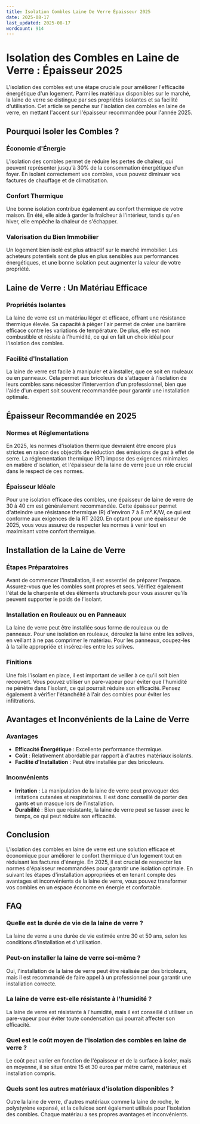 ```yaml
---
title: Isolation Combles Laine De Verre Épaisseur 2025
date: 2025-08-17
last_updated: 2025-08-17
wordcount: 914
---
```


# Isolation des Combles en Laine de Verre : Épaisseur 2025

L'isolation des combles est une étape cruciale pour améliorer l'efficacité énergétique d'un logement. Parmi les matériaux disponibles sur le marché, la laine de verre se distingue par ses propriétés isolantes et sa facilité d'utilisation. Cet article se penche sur l'isolation des combles en laine de verre, en mettant l'accent sur l'épaisseur recommandée pour l'année 2025.

## Pourquoi Isoler les Combles ?

### Économie d'Énergie

L'isolation des combles permet de réduire les pertes de chaleur, qui peuvent représenter jusqu'à 30% de la consommation énergétique d'un foyer. En isolant correctement vos combles, vous pouvez diminuer vos factures de chauffage et de climatisation.

### Confort Thermique

Une bonne isolation contribue également au confort thermique de votre maison. En été, elle aide à garder la fraîcheur à l'intérieur, tandis qu'en hiver, elle empêche la chaleur de s'échapper.

### Valorisation du Bien Immobilier

Un logement bien isolé est plus attractif sur le marché immobilier. Les acheteurs potentiels sont de plus en plus sensibles aux performances énergétiques, et une bonne isolation peut augmenter la valeur de votre propriété.

## Laine de Verre : Un Matériau Efficace

### Propriétés Isolantes

La laine de verre est un matériau léger et efficace, offrant une résistance thermique élevée. Sa capacité à piéger l'air permet de créer une barrière efficace contre les variations de température. De plus, elle est non combustible et résiste à l'humidité, ce qui en fait un choix idéal pour l'isolation des combles.

### Facilité d'Installation

La laine de verre est facile à manipuler et à installer, que ce soit en rouleaux ou en panneaux. Cela permet aux bricoleurs de s'attaquer à l'isolation de leurs combles sans nécessiter l'intervention d'un professionnel, bien que l'aide d'un expert soit souvent recommandée pour garantir une installation optimale.

## Épaisseur Recommandée en 2025

### Normes et Réglementations

En 2025, les normes d'isolation thermique devraient être encore plus strictes en raison des objectifs de réduction des émissions de gaz à effet de serre. La réglementation thermique (RT) impose des exigences minimales en matière d'isolation, et l'épaisseur de la laine de verre joue un rôle crucial dans le respect de ces normes.

### Épaisseur Idéale

Pour une isolation efficace des combles, une épaisseur de laine de verre de 30 à 40 cm est généralement recommandée. Cette épaisseur permet d'atteindre une résistance thermique (R) d'environ 7 à 8 m².K/W, ce qui est conforme aux exigences de la RT 2020. En optant pour une épaisseur de 2025, vous vous assurez de respecter les normes à venir tout en maximisant votre confort thermique.

## Installation de la Laine de Verre

### Étapes Préparatoires

Avant de commencer l'installation, il est essentiel de préparer l'espace. Assurez-vous que les combles sont propres et secs. Vérifiez également l'état de la charpente et des éléments structurels pour vous assurer qu'ils peuvent supporter le poids de l'isolant.

### Installation en Rouleaux ou en Panneaux

La laine de verre peut être installée sous forme de rouleaux ou de panneaux. Pour une isolation en rouleaux, déroulez la laine entre les solives, en veillant à ne pas comprimer le matériau. Pour les panneaux, coupez-les à la taille appropriée et insérez-les entre les solives.

### Finitions

Une fois l'isolant en place, il est important de veiller à ce qu'il soit bien recouvert. Vous pouvez utiliser un pare-vapeur pour éviter que l'humidité ne pénètre dans l'isolant, ce qui pourrait réduire son efficacité. Pensez également à vérifier l'étanchéité à l'air des combles pour éviter les infiltrations.

## Avantages et Inconvénients de la Laine de Verre

### Avantages

- **Efficacité Énergétique** : Excellente performance thermique.
- **Coût** : Relativement abordable par rapport à d'autres matériaux isolants.
- **Facilité d'Installation** : Peut être installée par des bricoleurs.

### Inconvénients

- **Irritation** : La manipulation de la laine de verre peut provoquer des irritations cutanées et respiratoires. Il est donc conseillé de porter des gants et un masque lors de l'installation.
- **Durabilité** : Bien que résistante, la laine de verre peut se tasser avec le temps, ce qui peut réduire son efficacité.

## Conclusion

L'isolation des combles en laine de verre est une solution efficace et économique pour améliorer le confort thermique d'un logement tout en réduisant les factures d'énergie. En 2025, il est crucial de respecter les normes d'épaisseur recommandées pour garantir une isolation optimale. En suivant les étapes d'installation appropriées et en tenant compte des avantages et inconvénients de la laine de verre, vous pouvez transformer vos combles en un espace économe en énergie et confortable.

## FAQ

### Quelle est la durée de vie de la laine de verre ?

La laine de verre a une durée de vie estimée entre 30 et 50 ans, selon les conditions d'installation et d'utilisation.

### Peut-on installer la laine de verre soi-même ?

Oui, l'installation de la laine de verre peut être réalisée par des bricoleurs, mais il est recommandé de faire appel à un professionnel pour garantir une installation correcte.

### La laine de verre est-elle résistante à l'humidité ?

La laine de verre est résistante à l'humidité, mais il est conseillé d'utiliser un pare-vapeur pour éviter toute condensation qui pourrait affecter son efficacité.

### Quel est le coût moyen de l'isolation des combles en laine de verre ?

Le coût peut varier en fonction de l'épaisseur et de la surface à isoler, mais en moyenne, il se situe entre 15 et 30 euros par mètre carré, matériaux et installation compris.

### Quels sont les autres matériaux d'isolation disponibles ?

Outre la laine de verre, d'autres matériaux comme la laine de roche, le polystyrène expansé, et la cellulose sont également utilisés pour l'isolation des combles. Chaque matériau a ses propres avantages et inconvénients.